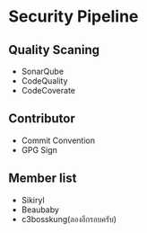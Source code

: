 # Security Pipeline

## Quality Scaning
- SonarQube
- CodeQuality
- CodeCoverate

## Contributor
- Commit Convention
- GPG Sign

## Member list
- Sikiryl
- Beaubaby
- c3bosskung(ลองอีกรอบครับ)
